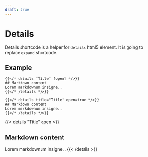 ```yaml
---
draft: true
---
```


# Details

Details shortcode is a helper for `details` html5 element. It is going to replace `expand` shortcode.

## Example

```tpl
{{</* details "Title" [open] */>}}
## Markdown content
Lorem markdownum insigne...
{{</* /details */>}}
```

```tpl
{{</* details title="Title" open=true */>}}
## Markdown content
Lorem markdownum insigne...
{{</* /details */>}}
```

{{< details "Title" open >}}

## Markdown content

Lorem markdownum insigne...
{{< /details >}}
